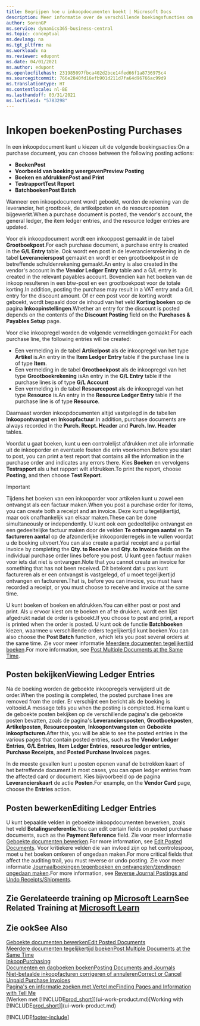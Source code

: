 ```yaml
---
title: Begrijpen hoe u inkoopdocumenten boekt | Microsoft Docs
description: Meer informatie over de verschillende boekingsfuncties om inkoopdocumenten te boeken en hoe u geboekte documenten kunt bijwerken.
author: SorenGP
ms.service: dynamics365-business-central
ms.topic: conceptual
ms.devlang: na
ms.tgt_pltfrm: na
ms.workload: na
ms.reviewer: edupont
ms.date: 04/01/2021
ms.author: edupont
ms.openlocfilehash: 231985097fbca402d2bce14fed66f1a8736975c4
ms.sourcegitcommit: 766e2840fd16efb901d211d7fa64d96766ac99d9
ms.translationtype: HT
ms.contentlocale: nl-BE
ms.lasthandoff: 03/31/2021
ms.locfileid: "5783298"
---
```

# <a name="posting-purchases"></a><span data-ttu-id="6e0d6-103">Inkopen boeken</span><span class="sxs-lookup"><span data-stu-id="6e0d6-103">Posting Purchases</span></span>
<span data-ttu-id="6e0d6-104">In een inkoopdocument kunt u kiezen uit de volgende boekingsacties:</span><span class="sxs-lookup"><span data-stu-id="6e0d6-104">On a purchase document, you can choose between the following posting actions:</span></span>

* <span data-ttu-id="6e0d6-105">**Boeken**</span><span class="sxs-lookup"><span data-stu-id="6e0d6-105">**Post**</span></span>
* <span data-ttu-id="6e0d6-106">**Voorbeeld van boeking weergeven**</span><span class="sxs-lookup"><span data-stu-id="6e0d6-106">**Preview Posting**</span></span>
* <span data-ttu-id="6e0d6-107">**Boeken en afdrukken**</span><span class="sxs-lookup"><span data-stu-id="6e0d6-107">**Post and Print**</span></span>
* <span data-ttu-id="6e0d6-108">**Testrapport**</span><span class="sxs-lookup"><span data-stu-id="6e0d6-108">**Test Report**</span></span>
* <span data-ttu-id="6e0d6-109">**Batchboeken**</span><span class="sxs-lookup"><span data-stu-id="6e0d6-109">**Post Batch**</span></span>

<span data-ttu-id="6e0d6-110">Wanneer een inkoopdocument wordt geboekt, worden de rekening van de leverancier, het grootboek, de artikelposten en de resourceposten bijgewerkt.</span><span class="sxs-lookup"><span data-stu-id="6e0d6-110">When a purchase document is posted, the vendor's account, the general ledger, the item ledger entries, and the resource ledger entries  are updated.</span></span>

<span data-ttu-id="6e0d6-111">Voor elk inkoopdocument wordt een inkooppost gemaakt in de tabel **Grootboekpost**.</span><span class="sxs-lookup"><span data-stu-id="6e0d6-111">For each purchase document, a purchase entry is created in the **G/L Entry** table.</span></span> <span data-ttu-id="6e0d6-112">Ook wordt een post in de leveranciersrekening in de tabel **Leverancierspost** gemaakt en wordt er een grootboekpost in de betreffende schuldenrekening gemaakt.</span><span class="sxs-lookup"><span data-stu-id="6e0d6-112">An entry is also created in the vendor's account in the **Vendor Ledger Entry** table and a G/L entry is created in the relevant payables account.</span></span> <span data-ttu-id="6e0d6-113">Bovendien kan het boeken van de inkoop resulteren in een btw-post en een grootboekpost voor de totale korting.</span><span class="sxs-lookup"><span data-stu-id="6e0d6-113">In addition, posting the purchase may result in a VAT entry and a G/L entry for the discount amount.</span></span> <span data-ttu-id="6e0d6-114">Of er een post voor de korting wordt geboekt, wordt bepaald door de inhoud van het veld **Korting boeken** op de pagina **Inkoopinstellingen**.</span><span class="sxs-lookup"><span data-stu-id="6e0d6-114">Whether an entry for the discount is posted depends on the contents of the **Discount Posting** field on the **Purchases & Payables Setup** page.</span></span>

<span data-ttu-id="6e0d6-115">Voor elke inkoopregel worden de volgende vermeldingen gemaakt:</span><span class="sxs-lookup"><span data-stu-id="6e0d6-115">For each purchase line, the following entries will be created:</span></span>
- <span data-ttu-id="6e0d6-116">Een vermelding in de tabel **Artikelpost** als de inkoopregel van het type **Artikel** is.</span><span class="sxs-lookup"><span data-stu-id="6e0d6-116">An entry in the **Item Ledger Entry** table if the purchase line is of type **Item**.</span></span>
- <span data-ttu-id="6e0d6-117">Een vermelding in de tabel **Grootboekpost** als de inkoopregel van het type **Grootboekrekening** is</span><span class="sxs-lookup"><span data-stu-id="6e0d6-117">An entry in the **G/L Entry** table if the purchase lines is of type **G/L Account**</span></span>
- <span data-ttu-id="6e0d6-118">Een vermelding in de tabel **Resourcepost** als de inkoopregel van het type **Resource** is.</span><span class="sxs-lookup"><span data-stu-id="6e0d6-118">An entry in the **Resource Ledger Entry** table if the purchase line is of type **Resource**.</span></span>

<span data-ttu-id="6e0d6-119">Daarnaast worden inkoopdocumenten altijd vastgelegd in de tabellen **Inkoopontvangst** en **Inkoopfactuur**.</span><span class="sxs-lookup"><span data-stu-id="6e0d6-119">In addition, purchase documents are always recorded in the **Purch. Recpt. Header** and **Purch. Inv. Header** tables.</span></span>

<span data-ttu-id="6e0d6-120">Voordat u gaat boeken, kunt u een controlelijst afdrukken met alle informatie uit de inkooporder en eventuele fouten die erin voorkomen.</span><span class="sxs-lookup"><span data-stu-id="6e0d6-120">Before you start to post, you can print a test report that contains all the information in the purchase order and indicates any errors there.</span></span> <span data-ttu-id="6e0d6-121">Kies **Boeken** en vervolgens **Testrapport** als u het rapport wilt afdrukken.</span><span class="sxs-lookup"><span data-stu-id="6e0d6-121">To print the report, choose **Posting**, and then choose **Test Report**.</span></span>

> [!IMPORTANT]  
>   <span data-ttu-id="6e0d6-122">Tijdens het boeken van een inkooporder voor artikelen kunt u zowel een ontvangst als een factuur maken.</span><span class="sxs-lookup"><span data-stu-id="6e0d6-122">When you post a purchase order for items, you can create both a receipt and an invoice.</span></span> <span data-ttu-id="6e0d6-123">Deze kunt u tegelijkertijd, maar ook onafhankelijk van elkaar maken.</span><span class="sxs-lookup"><span data-stu-id="6e0d6-123">These can be done simultaneously or independently.</span></span> <span data-ttu-id="6e0d6-124">U kunt ook een gedeeltelijke ontvangst en een gedeeltelijke factuur maken door de velden **Te ontvangen aantal** en **Te factureren aantal** op de afzonderlijke inkooporderregels in te vullen voordat u de boeking uitvoert.</span><span class="sxs-lookup"><span data-stu-id="6e0d6-124">You can also create a partial receipt and a partial invoice by completing the **Qty. to Receive** and **Qty. to Invoice** fields on the individual purchase order lines before you post.</span></span> <span data-ttu-id="6e0d6-125">U kunt geen factuur maken voor iets dat niet is ontvangen.</span><span class="sxs-lookup"><span data-stu-id="6e0d6-125">Note that you cannot create an invoice for something that has not been received.</span></span> <span data-ttu-id="6e0d6-126">Dit betekent dat u pas kunt factureren als er een ontvangst is vastgelegd, of u moet tegelijkertijd ontvangen en factureren.</span><span class="sxs-lookup"><span data-stu-id="6e0d6-126">That is, before you can invoice, you must have recorded a receipt, or you must choose to receive and invoice at the same time.</span></span>

<span data-ttu-id="6e0d6-127">U kunt boeken of boeken en afdrukken.</span><span class="sxs-lookup"><span data-stu-id="6e0d6-127">You can either post or post and print.</span></span> <span data-ttu-id="6e0d6-128">Als u ervoor kiest om te boeken en af te drukken, wordt een lijst afgedrukt nadat de order is geboekt.</span><span class="sxs-lookup"><span data-stu-id="6e0d6-128">If you choose to post and print, a report is printed when the order is posted.</span></span> <span data-ttu-id="6e0d6-129">U kunt ook de functie **Batchboeken** kiezen, waarmee u verschillende orders tegelijkertijd kunt boeken.</span><span class="sxs-lookup"><span data-stu-id="6e0d6-129">You can also choose the **Post Batch** function, which lets you post several orders at the same time.</span></span> <span data-ttu-id="6e0d6-130">Zie voor meer informatie [Meerdere documenten tegelijkertijd boeken](ui-batch-posting.md).</span><span class="sxs-lookup"><span data-stu-id="6e0d6-130">For more information, see [Post Multiple Documents at the Same Time](ui-batch-posting.md).</span></span>

## <a name="viewing-ledger-entries"></a><span data-ttu-id="6e0d6-131">Posten bekijken</span><span class="sxs-lookup"><span data-stu-id="6e0d6-131">Viewing Ledger Entries</span></span>
<span data-ttu-id="6e0d6-132">Na de boeking worden de geboekte inkoopregels verwijderd uit de order.</span><span class="sxs-lookup"><span data-stu-id="6e0d6-132">When the posting is completed, the posted purchase lines are removed from the order.</span></span> <span data-ttu-id="6e0d6-133">Er verschijnt een bericht als de boeking is voltooid.</span><span class="sxs-lookup"><span data-stu-id="6e0d6-133">A message tells you when the posting is completed.</span></span> <span data-ttu-id="6e0d6-134">Hierna kunt u de geboekte posten bekijken op de verschillende pagina's die geboekte posten bevatten, zoals de pagina's **Leveranciersposten**, **Grootboekposten**, **Artikelposten**, **Resourceposten**, **Inkoopontvangsten** en **Geboekte inkoopfacturen**.</span><span class="sxs-lookup"><span data-stu-id="6e0d6-134">After this, you will be able to see the posted entries in the various pages that contain posted entries, such as the **Vendor Ledger Entries**, **G/L Entries**, **Item Ledger Entries**, **resource ledger entries**, **Purchase Receipts**, and **Posted Purchase Invoices** pages.</span></span>

<span data-ttu-id="6e0d6-135">In de meeste gevallen kunt u posten openen vanaf de betrokken kaart of het betreffende document.</span><span class="sxs-lookup"><span data-stu-id="6e0d6-135">In most cases, you can open ledger entries from the affected card or document.</span></span> <span data-ttu-id="6e0d6-136">Kies bijvoorbeeld op de pagina **Leverancierskaart** de actie **Posten**.</span><span class="sxs-lookup"><span data-stu-id="6e0d6-136">For example, on the **Vendor Card** page, choose the **Entries** action.</span></span>

## <a name="editing-ledger-entries"></a><span data-ttu-id="6e0d6-137">Posten bewerken</span><span class="sxs-lookup"><span data-stu-id="6e0d6-137">Editing Ledger Entries</span></span>
<span data-ttu-id="6e0d6-138">U kunt bepaalde velden in geboekte inkoopdocumenten bewerken, zoals het veld **Betalingsreferentie**.</span><span class="sxs-lookup"><span data-stu-id="6e0d6-138">You can edit certain fields on posted purchase documents, such as the **Payment Reference** field.</span></span> <span data-ttu-id="6e0d6-139">Zie voor meer informatie [Geboekte documenten bewerken](across-edit-posted-document.md).</span><span class="sxs-lookup"><span data-stu-id="6e0d6-139">For more information, see [Edit Posted Documents](across-edit-posted-document.md).</span></span> <span data-ttu-id="6e0d6-140">Voor kritiekere velden die van invloed zijn op het controlespoor, moet u het boeken omkeren of ongedaan maken.</span><span class="sxs-lookup"><span data-stu-id="6e0d6-140">For more critical fields that affect the auditing trail, you must reverse or undo posting.</span></span> <span data-ttu-id="6e0d6-141">Zie voor meer informatie [Journaalboekingen tegenboeken en ontvangsten/zendingen ongedaan maken](finance-how-reverse-journal-posting.md).</span><span class="sxs-lookup"><span data-stu-id="6e0d6-141">For more information, see [Reverse Journal Postings and Undo Receipts/Shipments](finance-how-reverse-journal-posting.md).</span></span>

## <a name="see-related-training-at-microsoft-learn"></a><span data-ttu-id="6e0d6-142">Zie Gerelateerde training op [Microsoft Learn](/learn/modules/receive-invoice-dynamics-d365-business-central/index)</span><span class="sxs-lookup"><span data-stu-id="6e0d6-142">See Related Training at [Microsoft Learn](/learn/modules/receive-invoice-dynamics-d365-business-central/index)</span></span>

## <a name="see-also"></a><span data-ttu-id="6e0d6-143">Zie ook</span><span class="sxs-lookup"><span data-stu-id="6e0d6-143">See Also</span></span>
[<span data-ttu-id="6e0d6-144">Geboekte documenten bewerken</span><span class="sxs-lookup"><span data-stu-id="6e0d6-144">Edit Posted Documents</span></span>](across-edit-posted-document.md)  
[<span data-ttu-id="6e0d6-145">Meerdere documenten tegelijkertijd boeken</span><span class="sxs-lookup"><span data-stu-id="6e0d6-145">Post Multiple Documents at the Same Time</span></span>](ui-batch-posting.md)  
[<span data-ttu-id="6e0d6-146">Inkoop</span><span class="sxs-lookup"><span data-stu-id="6e0d6-146">Purchasing</span></span>](purchasing-manage-purchasing.md)  
[<span data-ttu-id="6e0d6-147">Documenten en dagboeken boeken</span><span class="sxs-lookup"><span data-stu-id="6e0d6-147">Posting Documents and Journals</span></span>](ui-post-documents-journals.md)  
[<span data-ttu-id="6e0d6-148">Niet-betaalde inkoopfacturen corrigeren of annuleren</span><span class="sxs-lookup"><span data-stu-id="6e0d6-148">Correct or Cancel Unpaid Purchase Invoices</span></span>](purchasing-how-correct-cancel-unpaid-purchase-invoices.md)  
[<span data-ttu-id="6e0d6-149">Pagina's en informatie zoeken met Vertel me</span><span class="sxs-lookup"><span data-stu-id="6e0d6-149">Finding Pages and Information with Tell Me</span></span>](ui-search.md)  
<span data-ttu-id="6e0d6-150">[Werken met [!INCLUDE[prod_short](includes/prod_short.md)]](ui-work-product.md)</span><span class="sxs-lookup"><span data-stu-id="6e0d6-150">[Working with [!INCLUDE[prod_short](includes/prod_short.md)]](ui-work-product.md)</span></span>


[!INCLUDE[footer-include](includes/footer-banner.md)]